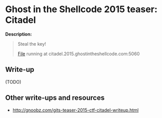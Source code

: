 # Ghost in the Shellcode 2015 teaser: Citadel

**Description:**

> Steal the key!
>
> [File](citadel-4ee854f5f99e4c62924059a2838cd6147f42d54f9e743b4dbe873aa10b850a32) running at citadel.2015.ghostintheshellcode.com:5060

## Write-up

(TODO)

## Other write-ups and resources

* <http://gnoobz.com/gits-teaser-2015-ctf-citadel-writeup.html>
